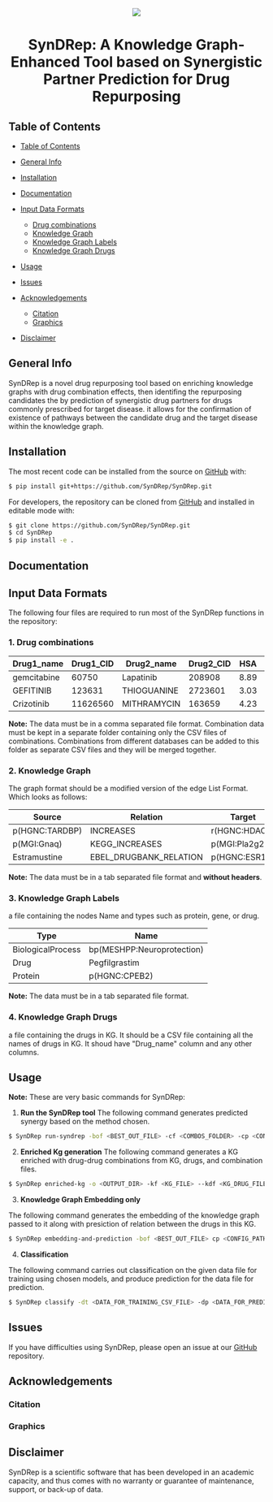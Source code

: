 



<p align="center">
  <img src="docs/source/logo.jpg">
</p>

<h1 align="center">
  SynDRep: A Knowledge Graph-Enhanced Tool based on Synergistic Partner Prediction for Drug Repurposing
</h1>

## Table of Contents

- [Table of Contents](#table-of-contents)
- [General Info](#general-info)
- [Installation](#installation)
- [Documentation](#documentation)
- [Input Data Formats](#input-data-formats)
  - [Drug combinations](#drug-combinations)
  - [Knowledge Graph](#knowledge-graph)
  - [Knowledge Graph Labels](#knowledge-graph-labels)
  - [Knowledge Graph Drugs](#knowledge-graph-drugs)

- [Usage](#usage)
- [Issues](#issues)
- [Acknowledgements](#acknowledgements)
  - [Citation](#citation)
  - [Graphics](#graphics)
- [Disclaimer](#disclaimer)

## General Info

SynDRep is  a novel drug repurposing tool based on enriching knowledge graphs with drug combination effects, then identifing the repurposing candidates the by prediction of synergistic drug partners for drugs commonly prescribed for target disease. it allows for the confirmation of existence of pathways  between the candidate drug and the target disease within the knowledge graph.

## Installation


The most recent code can be installed from the source on [GitHub](https://github.com/syndrep) with:

```bash
$ pip install git+https://github.com/SynDRep/SynDRep.git
```

For developers, the repository can be cloned from [GitHub](https://github.com/syndrep) and installed in editable mode with:

```bash
$ git clone https://github.com/SynDRep/SynDRep.git
$ cd SynDRep
$ pip install -e .
```

## Documentation



## Input Data Formats
The following four files are required to run most of the SynDRep functions in the repository:

### 1. Drug combinations

| Drug1_name    | Drug1_CID | Drug2_name | Drug2_CID | HSA | Bliss | Loewe | ZIP | Source_DB | DB_ID
| --------- | -------- | -------- | -------- |  --------- | -------- | -------- | -------- | --------- | -------- | 
| gemcitabine | 60750 | Lapatinib | 208908 | 8.89 | 8.33 | 2.1 | 10.98 | DrugcombPortal | 48775 |
| GEFITINIB | 123631 | THIOGUANINE | 2723601 | 3.03 | -2.67 | 1.01 | -8.43 | DrugcombDB | 168014 |
|Crizotinib | 11626560 | MITHRAMYCIN | 163659 | 4.23 | 5.73 | 4.46 | -0.33 | DrugcombPortal | 355424 |

**Note:** The data must be in a comma separated file format. Combination data must be kept in a separate folder containing only the CSV files of combinations. Combinations from different databases can be added to this folder as separate CSV files and they will be merged together.

### 2. Knowledge Graph

The graph format should be a modified version of the edge List Format. Which looks as follows:

| Source    | Relation    | Target    |
| --------- | ----------- | --------- |
| p(HGNC:TARDBP) | INCREASES | r(HGNC:HDAC6)
| p(MGI:Gnaq) | KEGG_INCREASES | p(MGI:Pla2g2c)
| Estramustine | EBEL_DRUGBANK_RELATION | p(HGNC:ESR1)
    
**Note:** The data must be in a tab separated file format and **without headers**.

### 3. Knowledge Graph Labels

a file containing the nodes Name and types such as protein, gene, or drug.

| Type    | Name    |
| --------- | ----------- |
| BiologicalProcess | bp(MESHPP:Neuroprotection) |
| Drug | Pegfilgrastim
|Protein | p(HGNC:CPEB2)
    
**Note:** The data must be in a tab separated file format.

### 4. Knowledge Graph Drugs

a file containing the drugs in KG.  It should be a CSV file containing all the names of drugs in KG. It shoud have "Drug_name" column and any other columns.
    

## Usage

**Note:** These are very basic commands for SynDRep:

1. **Run the SynDRep tool**
The following command generates predicted synergy based on the method chosen.

```bash
$ SynDRep run-syndrep -bof <BEST_OUT_FILE> -cf <COMBOS_FOLDER> -cp <CONFIG_PATH> -d <DEVICE> -dcn <DRUG_CLASS_NAME> -emn <EM_MODELS_NAME> -ft <FILTER_TRAINING_SET> -kdf <KG_DRUG_FILE> -kf <KG_FILE> -klf <KG_LABELS_FILE> -m <METHOD_FOR_SYNDREP> -mmn <ML_MODELS_NAME> -nb <NUMBER_OF_BITS_FOR_MORGAN_FP> -ncd <NAME_CID_DICTIONARY>  -on <OPTIMIZER_NAME> -o <OUTPUT_DIR> -pr <PREDICT_REVERSE_RELATION_BETWEEN_DRUGS:BOOL> -r <RADIUS_FOR_MORGAN_FP> -rl <RANDOM_LABELS_FOR_ML> -sys <SYNERGY_SCORING_MODEL> -sml <SCORING_METRIC_FOR_ML> -s <MAKE_SUBSPLITS> -vcv <VALIDATION_CV_FOR_ML>
```

2. **Enriched Kg generation**
The following command generates a KG enriched with drug-drug combinations from KG, drugs, and combination files.

```bash
$ SynDRep enriched-kg -o <OUTPUT_DIR> -kf <KG_FILE> --kdf <KG_DRUG_FILE> -ncd <NAME_CID_DICTIONARY> -cf <COMBOS_FOLDER> 
```

3. **Knowledge Graph Embedding only**

The following command generates the embedding of the knowledge graph passed to it along with presiction of relation between the drugs in this KG.

```bash
$ SynDRep embedding-and-prediction -bof <BEST_OUT_FILE> cp <CONFIG_PATH> -dcn <DRUG_CLASS_NAME> -emn <EM_MODELS_NAME> --ft <FILTER_TRAINING_SET> -ged <GET_EMBEDDINGS:BOOL> -kdf <KG_DRUG_FILE> -kf <KG_FILE> -klf <KG_LABELS_FILE> -o <OUTPUT_DIR> -pr <PREDICT_REVERSE_RELATION_BETWEEN_DRUGS:BOOL>  s <MAKE_SUBSPLITS> 
```

4. **Classification**

The following command carries out classification on the given data file for training using chosen models, and produce prediction for the data file for prediction.

```bash
$ SynDRep classify -dt <DATA_FOR_TRAINING_CSV_FILE> -dp <DATA_FOR_PREDICTION_CSV_FILE> -mmn <ML_MODELS_NAME> -on <OPTIMIZER_NAME> -o <OUTPUT_DIR> -rl <RANDOM_LABELS_FOR_ML> -sml <SCORING_METRIC_FOR_ML> -vcv <VALIDATION_CV_FOR_ML>
```

## Issues

If you have difficulties using SynDRep, please open an issue at our [GitHub](https://github.com/syndrep) repository.

## Acknowledgements

### Citation



### Graphics



## Disclaimer

SynDRep is a scientific software that has been developed in an academic capacity, and thus comes with no warranty or guarantee of maintenance, support, or back-up of data.
